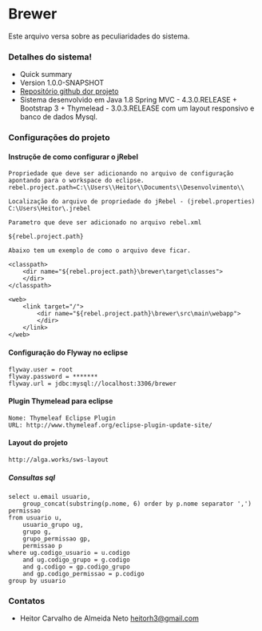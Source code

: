 # Brewer

Este arquivo versa sobre as peculiaridades do sistema. 

### Detalhes do sistema! ###

* Quick summary
* Version 1.0.0-SNAPSHOT
* [Repositório github dor projeto](https://github.com/Heitorh3/brewer.git)
* Sistema desenvolvido em Java 1.8 Spring MVC - 4.3.0.RELEASE + Bootstrap 3 + Thymelead - 3.0.3.RELEASE com um layout responsivo e banco de dados Mysql.

### Configurações do projeto ##

#### Instruçõe de como configurar o jRebel
	Propriedade que deve ser adicionando no arquivo de configuração apontando para o workspace do eclipse.
	rebel.project.path=C:\\Users\\Heitor\\Documents\\Desenvolvimento\\
	
	Localização do arquivo de propriedade do jRebel - (jrebel.properties)
	C:\Users\Heitor\.jrebel
	
	Parametro que deve ser adicionado no arquivo rebel.xml 
	
	${rebel.project.path} 
		
	Abaixo tem um exemplo de como o arquivo deve ficar.
		
	<classpath>
		<dir name="${rebel.project.path}\brewer\target\classes">
		</dir>
	</classpath>

	<web>
		<link target="/">
			<dir name="${rebel.project.path}\brewer\src\main\webapp">
			</dir>
		</link>
	</web>
		
#### Configuração do Flyway no eclipse
	flyway.user = root
	flyway.password = *******
	flyway.url = jdbc:mysql://localhost:3306/brewer


#### Plugin Thymelead para eclipse 
	Nome: Thymeleaf Eclipse Plugin
	URL: http://www.thymeleaf.org/eclipse-plugin-update-site/


#### Layout do projeto 
	http://alga.works/sws-layout
	
	
##### Consultas sql
	select u.email usuario, 
		group_concat(substring(p.nome, 6) order by p.nome separator ',') permissao
	from usuario u,
		usuario_grupo ug,
		grupo g,
		grupo_permissao gp,
	    permissao p
	where ug.codigo_usuario = u.codigo
		and ug.codigo_grupo = g.codigo
		and g.codigo = gp.codigo_grupo
		and gp.codigo_permissao = p.codigo
	group by usuario
	
	


### Contatos ###

* Heitor Carvalho de Almeida Neto heitorh3@gmail.com